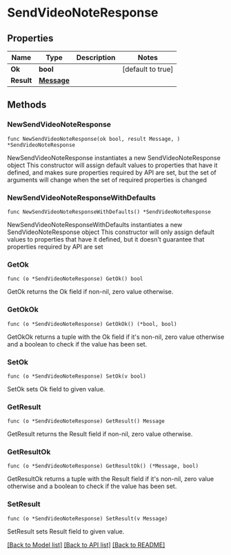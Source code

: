 # SendVideoNoteResponse

## Properties

Name | Type | Description | Notes
------------ | ------------- | ------------- | -------------
**Ok** | **bool** |  | [default to true]
**Result** | [**Message**](Message.md) |  | 

## Methods

### NewSendVideoNoteResponse

`func NewSendVideoNoteResponse(ok bool, result Message, ) *SendVideoNoteResponse`

NewSendVideoNoteResponse instantiates a new SendVideoNoteResponse object
This constructor will assign default values to properties that have it defined,
and makes sure properties required by API are set, but the set of arguments
will change when the set of required properties is changed

### NewSendVideoNoteResponseWithDefaults

`func NewSendVideoNoteResponseWithDefaults() *SendVideoNoteResponse`

NewSendVideoNoteResponseWithDefaults instantiates a new SendVideoNoteResponse object
This constructor will only assign default values to properties that have it defined,
but it doesn't guarantee that properties required by API are set

### GetOk

`func (o *SendVideoNoteResponse) GetOk() bool`

GetOk returns the Ok field if non-nil, zero value otherwise.

### GetOkOk

`func (o *SendVideoNoteResponse) GetOkOk() (*bool, bool)`

GetOkOk returns a tuple with the Ok field if it's non-nil, zero value otherwise
and a boolean to check if the value has been set.

### SetOk

`func (o *SendVideoNoteResponse) SetOk(v bool)`

SetOk sets Ok field to given value.


### GetResult

`func (o *SendVideoNoteResponse) GetResult() Message`

GetResult returns the Result field if non-nil, zero value otherwise.

### GetResultOk

`func (o *SendVideoNoteResponse) GetResultOk() (*Message, bool)`

GetResultOk returns a tuple with the Result field if it's non-nil, zero value otherwise
and a boolean to check if the value has been set.

### SetResult

`func (o *SendVideoNoteResponse) SetResult(v Message)`

SetResult sets Result field to given value.



[[Back to Model list]](../README.md#documentation-for-models) [[Back to API list]](../README.md#documentation-for-api-endpoints) [[Back to README]](../README.md)


